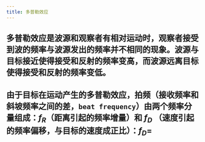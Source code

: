 ```yaml
---
title: 多普勒效应
---
```


## **多普勒效应**是波源和观察者有相对运动时，观察者接受到波的频率与波源发出的频率并不相同的现象。波源与目标接近使得接受和反射的频率变高，而波源远离目标使得接受和反射的频率变低。
## 由于目标在运动产生的多普勒效应，拍频（接收频率和斜坡频率之间的差，`beat frequency`）由两个频率分量组成：$f_R$（距离引起的频率增量）和 $f_D$ （速度引起的频率偏移，与目标的速度成正比）：$f_D=$
